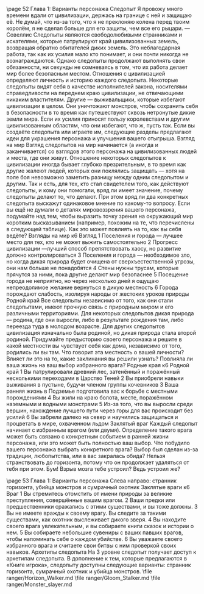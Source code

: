 <!-- TODO: Formatting -->

\page
52 Глава 1: Варианты персонажа
Следопыт
Я провожу много времени вдали от цивилизации, держась на границе с ней и защищаю её. Не думай, что из-за того, что я не преклоняю колена перед твоим королём, я не сделал больше для его защиты, чем все его рыцари.
— Совеллис
Следопыты являются свободолюбивыми странниками и искателями, которые патрулируют край цивилизованных земель, возвращая обратно обитателей диких земель. Это неблагодарная работа, так как их усилия мало кто понимает, и они почти никогда не вознаграждаются. Однако следопыты продолжают выполнять свои обязанности, ни секунды не сомневаясь в том, что их работа делает мир более безопасным местом.
Отношения с цивилизацией определяют личность и историю каждого следопыта. Некоторые следопыты видят себя в качестве исполнителей закона, носителями справедливости на переднем краю цивилизации, не отвечающими никаким властителям.
Другие — выживальщики, которые избегают цивилизации в целом. Они уничтожают монстров, чтобы сохранить себя в безопасности в то время как путешествуют сквозь нетронутые дикие земли мира. Если их усилия приносят пользу королевствам и другим цивилизованным областям, что они избегают, что ж, пусть так.
Если вы создаёте следопыта или играете им, следующие разделы предлагают идеи для украшения персонажа и улучшения вашего отыгрыша.
Взгляд на мир
Взгляд следопытов на мир начинается (а иногда и заканчивается) со взглядов этого персонажа на цивилизованных людей и места, где они живут. Отношение некоторых следопытов к цивилизации иногда бывает глубоко презрительным, в то время как другие жалеют людей, которых они поклялись защищать — хотя на поле боя невозможно заметить разницу между одним следопытом и другим. Так и есть, для тех, кто стал свидетелем того, как действуют следопыты, и кому они помогали, вряд ли имеет значение, почему следопыты делают то, что делают. При этом вряд ли два конкретных следопыта выскажут одинаковое мнение по какому-то вопросу.
Если вы ещё не думали о деталях мировоззрения вашего персонажа, подумайте над тем, чтобы выразить точку зрения на окружающий мир коротким высказыванием (например, похожим на те, что перечислены в следующей таблице). Как это может повлиять на то, как вы себя ведёте?
Взгляды на мир к6 Взгляд
1 Поселения и города — лучшее место для тех, кто не может выжить самостоятельно
2 Прогресс цивилизации —лучший способ препятствовать хаосу, но развитие должно контролироваться
3 Поселения и города — необходимое зло, но когда дикая природа будет очищена от сверхъестественной угрозы, они нам больше не понадобятся
4 Стены нужны трусам, которые прячутся за ними, пока другие делают мир безопаснее
5 Посещение города не неприятно, но через несколько дней я ощущаю непреодолимое желание вернуться в дикую местность
6 Города порождают слабость, изолируя народы от жестоких уроков природы
Родной край
Все следопыты независимо от того, как они стали следопытами, имеют прочную связь с природным миром и его различными территориями. Для некоторых следопытов дикая природа — родина, где они выросли, либо в результате рождения там, либо переезда туда в молодом возрасте. Для других следопытов цивилизация изначально была родиной, но дикая природа стала второй родиной.
Придумайте предысторию своего персонажа и решите в какой местности вы чувствует себя как дома, независимо от того, родились ли вы там. Что говорит эта местность о вашей личности? Влияет ли это на то, какие заклинания вы решили узнать? Повлияла ли ваша жизнь на ваш выбор избранного врага?
Родные края к6 Родной край
1 Вы патрулировали древний лес, затенённый и поражённый несколькими переходами в Царство Теней
2 Вы приобрели навыки выживания в пустыне, будучи членом группы кочевников
3 Ваша ранняя жизнь в Подземье подготовила вас к борьбе с местными порождениями
4 Вы жили на краю болота, месте, поражённом наземными и водными монстрами
5 Из-за того, что вы выросли среди вершин, нахождение лучшего пути через горы для вас происходит без усилий
6 Вы забрели далеко на север и научились защищаться и процветать в мире, охваченном льдом
Заклятый враг
Каждый следопыт начинает с избранным врагом (или двумя). Определение такого врага может быть связано с конкретным событием в ранней жизни персонажа, или это может быть полностью ваш выбор.
Что побудило вашего персонажа выбрать конкретного врага? Выбор был сделан из-за традиции, любопытства, или в вас закралась обида?
Нельзя странствовать до горизонта, потому что он продолжает удаляться от тебя при этом. Бум! Взрыв мозга тебе устроил? Ведь устроил же?

\page 53
Глава 1: Варианты персонажа
Слева направо: странник горизонта, убийца монстров и сумрачный охотник
Заклятые враги к6 Враг
1 Вы стремитесь отомстить от имени природы за великие преступления, совершённые вашим врагом.
2 Ваши предки или предшественники сражались с этими существами, и вы тоже должны.
3 Вы не имеете вражды к своему врагу. Вы следите за такими существами, как охотник выслеживает дикого зверя.
4 Вы находите своего врага увлекательным, и вы собираете книги сказок и истории о нем.
5 Вы собираете небольшие сувениры с ваших павших врагов, чтобы напоминать себе о каждом убийстве.
6 Вы уважаете своего избранного врага и считаете свои битвы с ним проверкой своих навыков.
Архетипы следопыта
На 3 уровне следопыт получает доступ к архетипам следопыта. В дополнение к тем, которые предлагаются в «Книге игрока», следопыту доступны следующие варианты: странник горизонта, сумрачный охотник и убийца монстров.
\file ranger/Horizon_Walker.md
\file ranger/Gloom_Stalker.md
\file ranger/Monster_slayer.md
